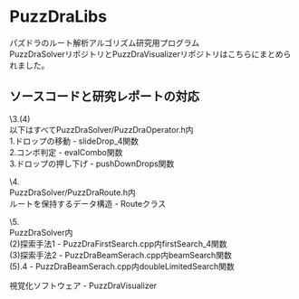 PuzzDraLibs
===========

パズドラのルート解析アルゴリズム研究用プログラム  
PuzzDraSolverリポジトリとPuzzDraVisualizerリポジトリはこちらにまとめられました。

ソースコードと研究レポートの対応  
---  
\3.(4)  
以下はすべてPuzzDraSolver/PuzzDraOperator.h内  
1.ドロップの移動     - slideDrop_4関数  
2.コンボ判定         - evalCombo関数  
3.ドロップの押し下げ - pushDownDrops関数  


\4.  
PuzzDraSolver/PuzzDraRoute.h内  
ルートを保持するデータ構造 - Routeクラス  


\5.  
PuzzDraSolver内  
(2)探索手法1 - PuzzDraFirstSearch.cpp内firstSearch_4関数  
(3)探索手法2 - PuzzDraBeamSerach.cpp内beamSearch関数  
(5).4        - PuzzDraBeamSerach.cpp内doubleLimitedSearch関数  


視覚化ソフトウェア - PuzzDraVisualizer
